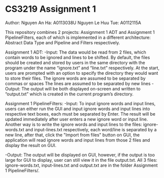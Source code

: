 # CS3219 Assignment 1
Author:
Nguyen An Ha: A0113038U
Nguyen Le Huu Tue: A0112115A

This repository combines 2 projects: Assignment 1 ADT and Assignment 1 PipelineFilters, each of which is implemented in a different architecture: Abstract Data Type and Pipeline and Filters respectively.

Assignment 1 ADT:
-Input: The data would be read from 2 files, which contain words to be ignored and lines to be shifted. By default, the files should be created and stored by users in the same directory with the program under the name “ignore.txt” and “line.txt” respectively. At the start, users are prompted with an option to specify the directory they would want to store their files.
The ignore words are assumed to be separated by commas or spaces
The lines are assumed to be separated by new lines
-Output: The output will be both displayed on-screen and written to “output.txt” which is created in the current program’s directory.


Assignment 1 PipelineFilters:
-Input: To input ignore words and input lines, users can either run the GUI and input ignore words and input lines into respective text boxes, each must be separated by Enter. The result will be updated immediately after user enters a new ignore word or input line. Another way is to write the ignore words and input lines to the files: ignore-words.txt and input-lines.txt respectively, each word/line is separated by a new line, after that, click the "Import from files" button on GUI, the application will read ignore words and input lines from those 2 files and display the result on GUI.

-Output: The output will be displayed on GUI, however, if the output is too large for GUI to display, user can still view it in the file output.txt.
All 3 files: ignore-words.txt, input-lines.txt and output.txt are in the folder Assignment 1 PipelineFilters/.
